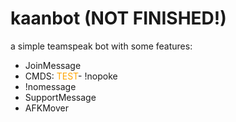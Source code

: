 # kaanbot (NOT FINISHED!)



a simple teamspeak bot with some features:

+ JoinMessage
+ CMDS:
  <span style="color:orange;">TEST</span>- !nopoke
+ !nomessage
+ SupportMessage
+ AFKMover

